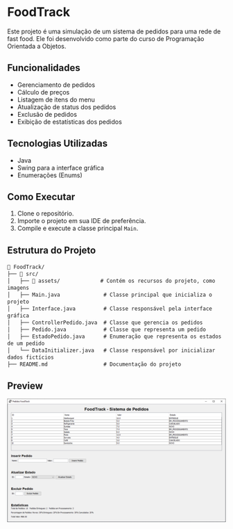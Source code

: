# FoodTrack

Este projeto é uma simulação de um sistema de pedidos para uma rede de fast food. Ele foi desenvolvido como parte do curso de Programação Orientada a Objetos.

## Funcionalidades

- Gerenciamento de pedidos
- Cálculo de preços
- Listagem de itens do menu
- Atualização de status dos pedidos
- Exclusão de pedidos
- Exibição de estatísticas dos pedidos

## Tecnologias Utilizadas

- Java
- Swing para a interface gráfica
- Enumerações (Enums)

## Como Executar

1. Clone o repositório.
2. Importe o projeto em sua IDE de preferência.
3. Compile e execute a classe principal `Main`.

## Estrutura do Projeto

```plaintext
📁 FoodTrack/
├── 📂 src/
│   ├── 📂 assets/             # Contém os recursos do projeto, como imagens
│   ├── Main.java              # Classe principal que inicializa o projeto
│   ├── Interface.java         # Classe responsável pela interface gráfica
│   ├── ControllerPedido.java  # Classe que gerencia os pedidos
│   ├── Pedido.java            # Classe que representa um pedido
│   ├── EstadoPedido.java      # Enumeração que representa os estados de um pedido
│   └── DataInitializer.java   # Classe responsável por inicializar dados fictícios
├── README.md                  # Documentação do projeto
```

## Preview

<img src="src/assets/preview.png">

